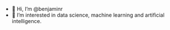 - 👋 Hi, I’m @benjaminr
- 👀 I’m interested in data science, machine learning and artificial intelligence.

<!---
benjaminr/benjaminr is a ✨ special ✨ repository because its `README.md` (this file) appears on your GitHub profile.
You can click the Preview link to take a look at your changes.
--->
